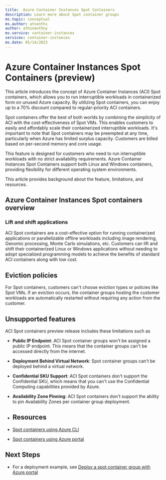 ```yaml
---
title:  Azure Container Instances Spot Containers
description: Learn more about Spot container groups
ms.topic: conceptual
ms.author: atsenthi
author: athinanthny
ms.service: container-instances
services: container-instances
ms.date: 05/14/2023
---
```


# Azure Container Instances Spot Containers (preview)
This article introduces the concept of Azure Container Instances (ACI) Spot containers, which allows you to run interruptible workloads in containerized form on unused Azure capacity. By utilizing Spot containers, you can enjoy up to a 70% discount compared to regular-priority ACI containers.

Spot containers offer the best of both worlds by combining the simplicity of ACI with the cost-effectiveness of Spot VMs. This enables customers to easily and affordably scale their containerized interruptible workloads. It's important to note that Spot containers may be preempted at any time, particularly when Azure has limited surplus capacity. Customers are billed based on per-second memory and core usage.

This feature is designed for customers who need to run interruptible workloads with no strict availability requirements. Azure Container Instances Spot Containers support both Linux and Windows containers, providing flexibility for different operating system environments.

This article provides background about the feature, limitations, and resources.

## Azure Container Instances Spot containers overview

### Lift and shift applications

ACI Spot containers are a cost-effective option for running containerized applications or parallelizable offline workloads including image rendering, Genomic processing, Monte Carlo simulations, etc. Customers can lift and shift their containerized Linux or Windows applications without needing to adopt specialized programming models to achieve the benefits of standard ACI containers along with low cost.

## Eviction policies

For Spot containers, customers can't choose eviction types or policies like Spot VMs. If an eviction occurs, the container groups hosting the customer workloads are automatically restarted without requiring any action from the customer.

## Unsupported features

ACI Spot containers preview release includes these limitations such as

* **Public IP Endpoint**: ACI Spot container groups won't be assigned a public IP endpoint. This means that the container    groups can't be accessed directly from the internet.
*  **Deployment Behind Virtual Network**: Spot container groups can't be deployed behind a virtual network. 
*  **Confidential SKU Support**: ACI Spot containers don't support the Confidential SKU, which means that you can't use the  Confidential Computing capabilities provided by Azure.
*  **Availability Zone Pinning**: ACI Spot containers don't support the ability to pin Availability Zones per container group deployment. 

* ## Resources 
* [Spot containers using Azure CLI](./container-instances-tutorial-deploy-spot-containers-cli.md )
* [Spot containers using Azure portal](./container-instances-tutorial-deploy-spot-containers-portal.md)  

## Next Steps 

* For a deployment example, see [Deploy a spot container group with Azure portal](./container-instances-tutorial-deploy-spot-containers-portal.md) 